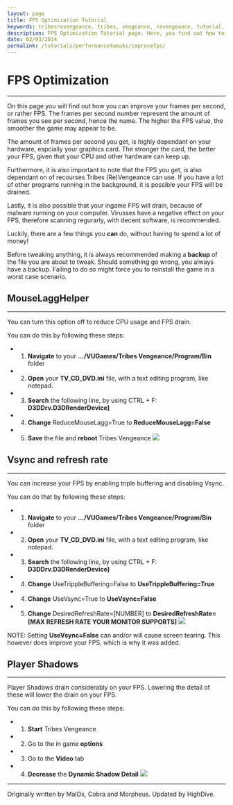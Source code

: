 ```yaml
---
layout: page
title: FPS Optimization Tutorial
keywords: tribesrevengeance, tribes, vengeance, revengeance, tutorial, guide, fps, frames, per, second, optimization
description: FPS Optimization Tutorial page. Here, you find out how to optimize your FPS!
date: 02/03/2014
permalink: /tutorials/performancetweaks/improvefps/
---
```


# FPS Optimization

* * *

On this page you will find out how you can improve your frames per second, or rather FPS. The frames per second number represent the amount of frames you see per second, hence the name. The higher the FPS value, the smoother the game may appear to be.

  

The amount of frames per second you get, is highly dependant on your hardware, espcially your graphics card. The stronger the card, the better your FPS, given that your CPU and other hardware can keep up.

Furthermore, it is also important to note that the FPS you get, is also dependant on of recourses Tribes (Re)Vengeance can use. If you have a lot of other programs running in the background, it is possible your FPS will be drained.

Lastly, it is also possible that your ingame FPS will drain, because of malware running on your computer. Virusses have a negative effect on your FPS, therefore scanning regurarly, with decent software, is recommended.

  

Luckily, there are a few things you **can** do, without having to spend a lot of money!

  

Before tweaking anything, it is always recommended making a **backup** of the file you are about to tweak. Should something go wrong, you always have a backup. Failing to do so might force you to reinstall the game in a worst case scenario.

  

## MouseLaggHelper

* * *

You can turn this option off to reduce CPU usage and FPS drain.

You can do this by following these steps:

- 1. **Navigate** to your **.../VUGames/Tribes Vengeance/Program/Bin** folder
- 2. **Open** your **TV\_CD\_DVD.ini** file, with a text editing program, like notepad.
- 3. **Search** the following line, by using CTRL + F: **D3DDrv.D3DRenderDevice]**
- 4. **Change** ReduceMouseLagg=True to **ReduceMouseLagg=False**
- 5. **Save** the file and **reboot** Tribes Vengeance
 ![](reducemouselagghelper.jpg)  

## Vsync and refresh rate

* * *

You can increase your FPS by enabling triple buffering and disabling Vsync.

You can do that by following these steps:

- 1. **Navigate** to your **.../VUGames/Tribes Vengeance/Program/Bin** folder
- 2. **Open** your **TV\_CD\_DVD.ini** file, with a text editing program, like notepad.
- 3. **Search** the following line, by using CTRL + F: **D3DDrv.D3DRenderDevice]**
- 4. **Change** UseTrippleBuffering=False to **UseTrippleBuffering=True**
- 4. **Change** UseVsync=True to **UseVsync=False**
- 5. **Change** DesiredRefreshRate=[NUMBER] to **DesiredRefreshRate=[MAX REFRESH RATE YOUR MONITOR SUPPORTS]**
 ![](vsyncandrefreshrate.jpg)

NOTE: Setting **UseVsync=False** can and/or will cause screen tearing. This however does improve your FPS, which is why it was added.

  

## Player Shadows

* * *

Player Shadows drain considerably on your FPS. Lowering the detail of these will lower the drain on your FPS.

You can do this by following these steps:

- 1. **Start** Tribes Vengeance
- 2. Go to the in game **options**
- 3. Go to the **Video** tab
- 4. **Decrease** the **Dynamic Shadow Detail**
 ![](shadowdetail.jpg)  
  

* * *
  

Originally written by MalOx, Cobra and Morpheus. Updated by HighDive.
